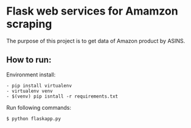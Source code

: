 Flask web services for Amamzon scraping
===========

The purpose of this project is to get data of Amazon product by ASINS.


How to run:
------------

Environment install:
	
	- pip install virtualenv
	- virtualenv venv
	- $(venv) pip isntall -r requirements.txt
    

Run following commands:

    $ python flaskapp.py
   
